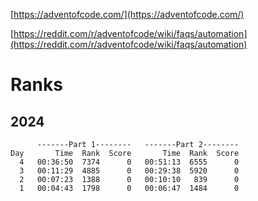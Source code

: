 [https://adventofcode.com/](https://adventofcode.com/)

[https://reddit.com/r/adventofcode/wiki/faqs/automation](https://reddit.com/r/adventofcode/wiki/faqs/automation)

# Ranks
## 2024
```
      -------Part 1--------   -------Part 2--------
Day       Time  Rank  Score       Time  Rank  Score
  4   00:36:50  7374      0   00:51:13  6555      0
  3   00:11:29  4885      0   00:29:38  5920      0
  2   00:07:23  1388      0   00:10:10   839      0
  1   00:04:43  1798      0   00:06:47  1484      0
```